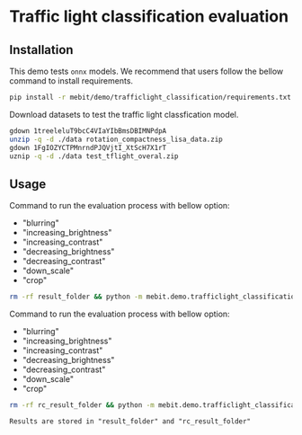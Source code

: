 # Traffic light classification evaluation

## Installation

This demo tests `onnx` models. We recommend that users follow the bellow command to install requirements.

```bash
pip install -r mebit/demo/trafficlight_classification/requirements.txt
```

Download datasets to test the traffic light classfication model.

```bash
gdown 1treeleluT9bcC4VIaYIbBmsDBIMNPdpA
unzip -q -d ./data rotation_compactness_lisa_data.zip
gdown 1FgIOZYCTPMnrndPJQVjtI_XtScH7X1rT
uznip -q -d ./data test_tflight_overal.zip
```

## Usage

Command to run the evaluation process with bellow option:

- "blurring"
- "increasing_brightness"
- "increasing_contrast"
- "decreasing_brightness"
- "decreasing_contrast"
- "down_scale"
- "crop"

```bash
rm -rf result_folder && python -m mebit.demo.trafficlight_classification.trafficlight_evaluation data/test_tflight_overal/img/ data/test_tflight_overal/gt/ "" "result_folder"
```

Command to run the evaluation process with bellow option:

- "blurring"
- "increasing_brightness"
- "increasing_contrast"
- "decreasing_brightness"
- "decreasing_contrast"
- "down_scale"
- "crop"

```bash
rm -rf rc_result_folder && python -m mebit.demo.trafficlight_classification.trafficlight_evaluation data/rotation_compactness_lisa_data/image/ data/rotation_compactness_lisa_data/gt/ "" "rc_result_folder"
```

`Results are stored in "result_folder" and "rc_result_folder"`
